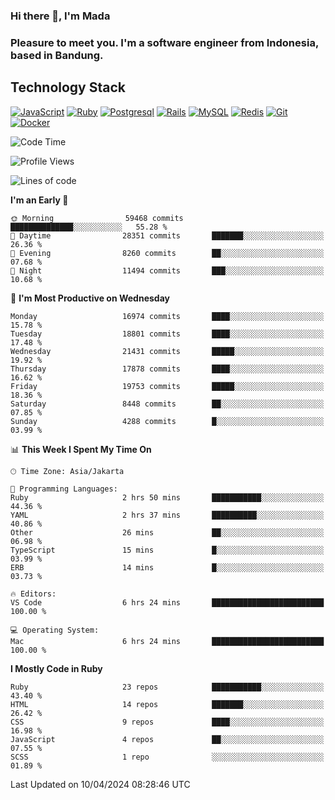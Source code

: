### Hi there 👋, I'm Mada
### Pleasure to meet you. I'm a software engineer from Indonesia, based in Bandung.

## Technology Stack

[![JavaScript](https://img.shields.io/badge/-JavaScript-%23F7DF1C?style=flat-square&logo=javascript&logoColor=000000&labelColor=%23F7DF1C&color=%23FFCE5A)](https://www.javascript.com/)
[![Ruby](https://img.shields.io/badge/Ruby-CC342D?style=flat-square&logo=ruby&logoColor=white)](https://www.ruby-lang.org/en/)
[![Postgresql](https://img.shields.io/badge/PostgreSQL-316192?style=flat-square&logo=postgresql&logoColor=ffffff)](https://www.postgresql.org/)
[![Rails](https://img.shields.io/badge/Ruby_on_Rails-CC0000?style=flat-square&logo=ruby-on-rails&logoColor=white)](https://rubyonrails.org/)
[![MySQL](https://img.shields.io/badge/-MySQL-4479A1?style=flat-square&logo=MySQL&logoColor=ffffff)](https://www.mysql.com/)
[![Redis](https://img.shields.io/badge/-Redis-DC382D?style=flat-square&logo=Redis&logoColor=ffffff)](https://redis.io/)
[![Git](https://img.shields.io/badge/-Git-%23F05032?style=flat-square&logo=git&logoColor=%23ffffff)](https://git-scm.com/)
[![Docker](https://img.shields.io/badge/-Docker-2496ED?style=flat-square&logo=docker&logoColor=ffffff)](https://www.docker.com/)
<!--
**madaarya/madaarya** is a ✨ _special_ ✨ repository because its `README.md` (this file) appears on your GitHub profile.

Here are some ideas to get you started:

- 🔭 I’m currently working on ...
- 🌱 I’m currently learning ...
- 👯 I’m looking to collaborate on ...
- 🤔 I’m looking for help with ...
- 💬 Ask me about ...
- 📫 How to reach me: ...
- 😄 Pronouns: ...
- ⚡ Fun fact: ...
-->
<!--START_SECTION:waka-->
![Code Time](http://img.shields.io/badge/Code%20Time-5%2C936%20hrs%2044%20mins-blue)

![Profile Views](http://img.shields.io/badge/Profile%20Views-0-blue)

![Lines of code](https://img.shields.io/badge/From%20Hello%20World%20I%27ve%20Written-42.2%20million%20lines%20of%20code-blue)

**I'm an Early 🐤** 

```text
🌞 Morning                59468 commits       ██████████████░░░░░░░░░░░   55.28 % 
🌆 Daytime                28351 commits       ███████░░░░░░░░░░░░░░░░░░   26.36 % 
🌃 Evening                8260 commits        ██░░░░░░░░░░░░░░░░░░░░░░░   07.68 % 
🌙 Night                  11494 commits       ███░░░░░░░░░░░░░░░░░░░░░░   10.68 % 
```
📅 **I'm Most Productive on Wednesday** 

```text
Monday                   16974 commits       ████░░░░░░░░░░░░░░░░░░░░░   15.78 % 
Tuesday                  18801 commits       ████░░░░░░░░░░░░░░░░░░░░░   17.48 % 
Wednesday                21431 commits       █████░░░░░░░░░░░░░░░░░░░░   19.92 % 
Thursday                 17878 commits       ████░░░░░░░░░░░░░░░░░░░░░   16.62 % 
Friday                   19753 commits       █████░░░░░░░░░░░░░░░░░░░░   18.36 % 
Saturday                 8448 commits        ██░░░░░░░░░░░░░░░░░░░░░░░   07.85 % 
Sunday                   4288 commits        █░░░░░░░░░░░░░░░░░░░░░░░░   03.99 % 
```


📊 **This Week I Spent My Time On** 

```text
🕑︎ Time Zone: Asia/Jakarta

💬 Programming Languages: 
Ruby                     2 hrs 50 mins       ███████████░░░░░░░░░░░░░░   44.36 % 
YAML                     2 hrs 37 mins       ██████████░░░░░░░░░░░░░░░   40.86 % 
Other                    26 mins             ██░░░░░░░░░░░░░░░░░░░░░░░   06.98 % 
TypeScript               15 mins             █░░░░░░░░░░░░░░░░░░░░░░░░   03.99 % 
ERB                      14 mins             █░░░░░░░░░░░░░░░░░░░░░░░░   03.73 % 

🔥 Editors: 
VS Code                  6 hrs 24 mins       █████████████████████████   100.00 % 

💻 Operating System: 
Mac                      6 hrs 24 mins       █████████████████████████   100.00 % 
```

**I Mostly Code in Ruby** 

```text
Ruby                     23 repos            ███████████░░░░░░░░░░░░░░   43.40 % 
HTML                     14 repos            ███████░░░░░░░░░░░░░░░░░░   26.42 % 
CSS                      9 repos             ████░░░░░░░░░░░░░░░░░░░░░   16.98 % 
JavaScript               4 repos             ██░░░░░░░░░░░░░░░░░░░░░░░   07.55 % 
SCSS                     1 repo              ░░░░░░░░░░░░░░░░░░░░░░░░░   01.89 % 
```




 Last Updated on 10/04/2024 08:28:46 UTC
<!--END_SECTION:waka-->
